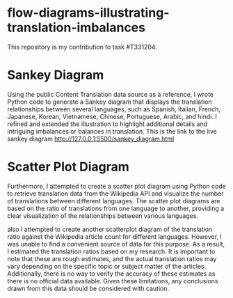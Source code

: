 # flow-diagrams-illustrating-translation-imbalances
This repository is my contribution to task #T331204.

# Sankey Diagram
Using the public Content Translation data source as a reference, I wrote Python code to generate a Sankey diagram that displays the translation relationships between several languages, such as Spanish, Italian, French, Japanese, Korean, Vietnamese, Chinese, Portuguese, Arabic, and hindi. I refined and extended the illustration to highlight additional details and intriguing imbalances or balances in translation. This is the link to the live sankey diagram http://127.0.0.1:5500/sankey_diagram.html

# Scatter Plot Diagram
Furthermore, I attempted to create a scatter plot diagram using Python code to retrieve translation data from the Wikipedia API and visualize the number of translations between different languages. The scatter plot diagrams are based on the ratio of translations from one language to another, providing a clear visualization of the relationships between various languages.

also I attempted to create another scatterplot diagram of the translation ratio against the Wikipedia article count for different languages. However, I was unable to find a convenient source of data for this purpose. As a result, I estimated the translation ratios based on my research. It is important to note that these are rough estimates, and the actual translation ratios may vary depending on the specific topic or subject matter of the articles. Additionally, there is no way to verify the accuracy of these estimates as there is no official data available. Given these limitations, any conclusions drawn from this data should be considered with caution.
